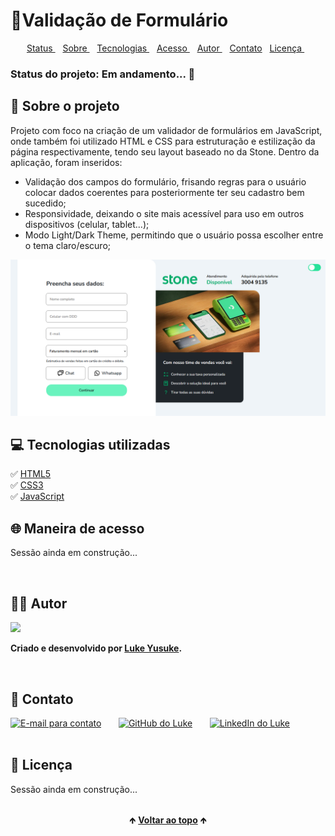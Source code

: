 # 📑Validação de Formulário

<div id="topicos" align="center">
    <a href="#status"> Status </a>&nbsp;&nbsp;
    <a href="#sobre"> Sobre </a>&nbsp;&nbsp;
    <a href="#softwares"> Tecnologias </a>&nbsp;&nbsp;
    <a href="#acesso"> Acesso </a>&nbsp;&nbsp; 
    <a href="#autor"> Autor </a>&nbsp;&nbsp; 
    <a href="#contato"> Contato</a>&nbsp;&nbsp; 
    <a href="#licenca"> Licença </a>&nbsp;&nbsp; 
</div>

<h3 id="status"> Status do projeto: Em andamento... 🚧 </h3>

<h2 id="sobre"> 🔎 Sobre o projeto </h2>
<p> Projeto com foco na criação de um validador de formulários em JavaScript, onde também foi utilizado HTML e CSS para estruturação e estilização da página respectivamente, tendo seu layout baseado no da Stone. Dentro da aplicação, foram inseridos:</p>
<ul>
    <li>Validação dos campos do formulário, frisando regras para o usuário colocar dados coerentes para posteriormente ter seu cadastro bem sucedido; </li>
    <li>Responsividade, deixando o site mais acessível para uso em outros dispositivos (celular, tablet...);</li>
    <li>Modo Light/Dark Theme, permitindo que o usuário possa escolher entre o tema claro/escuro; </li>
</ul>
<img height="250px" src="./assets/img/imagem-projeto.png">
<br/>

<h2 id="softwares"> 💻 Tecnologias utilizadas </h2>
✅ <a href="https://developer.mozilla.org/pt-BR/docs/Web/HTML">HTML5</a><br/>
✅ <a href="https://developer.mozilla.org/pt-BR/docs/Web/CSS">CSS3</a><br/>
✅ <a href="https://developer.mozilla.org/pt-BR/docs/Web/JavaScript">JavaScript</a>
</br>

<h2 id="acesso"> 🌐 Maneira de acesso </h2>
<p> Sessão ainda em construção... </p>
<br/>

<h2 id="autor"> 👦🏾 Autor </h2>
<div>
    <img src="https://media-exp1.licdn.com/dms/image/C4D03AQEbGIkn6zoDTw/profile-displayphoto-shrink_200_200/0/1642622697983?e=1650499200&v=beta&t=lz9Bpr4xIgTxJ0mmZ4Hui5tsnyK1M2AdyxUUT0Ky9ws">

**Criado e desenvolvido por [Luke Yusuke](https://www.linkedin.com/in/lukeyusuke/).**
</div>
<br/>

<h2 id="contato"> 📱 Contato </h2>
<div>
    <a href="mailto:lukeyusuke09@gmail.com"><img src="https://cdn-icons-png.flaticon.com/512/324/324123.png" height="40em" title="E-mail para contato"></a>
   &nbsp;&nbsp;&nbsp;&nbsp;&nbsp;
  <a href="https://github.com/lukeyusuke" target="_blank"><img src="https://cdn-icons-png.flaticon.com/512/779/779088.png" height="40em" title="GitHub do Luke"></a>
   &nbsp;&nbsp;&nbsp;&nbsp;&nbsp;
  <a href="https://www.linkedin.com/in/lukeyusuke/" target="_blank"><img src="https://cdn-icons-png.flaticon.com/512/255/255319.png" height="40em" title="LinkedIn do Luke"></a>
</div>
<br/>

<h2 id="autor"> 📄 Licença </h2>
<p> Sessão ainda em construção... </p>
<br/>

<div align="center">
  &#129145;&nbsp;<a href="#topicos"><strong>Voltar ao topo</strong></a>&nbsp;&#129145;
</div>





